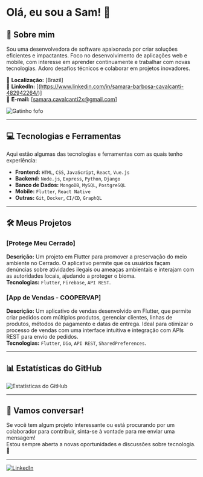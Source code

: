 # Olá, eu sou a Sam! 👋

## 🚀 Sobre mim

Sou uma desenvolvedora de software apaixonada por criar soluções eficientes e impactantes. Foco no desenvolvimento de aplicações web e mobile, com interesse em aprender continuamente e trabalhar com novas tecnologias. Adoro desafios técnicos e colaborar em projetos inovadores.

📍 **Localização:** [Brazil]  
🔗 **LinkedIn:** [(https://www.linkedin.com/in/samara-barbosa-cavalcanti-482942264/)]  
📧 **E-mail:** [samara.cavalcanti2x@gmail.com]

![Gatinho fofo]((https://giphy.com/gifs/cat-kitten-computer-3oKIPnAiaMCws8nOsE))

---

## 💻 Tecnologias e Ferramentas

Aqui estão algumas das tecnologias e ferramentas com as quais tenho experiência:

- **Frontend:** `HTML`, `CSS`, `JavaScript`, `React`, `Vue.js`
- **Backend:** `Node.js`, `Express`, `Python`, `Django`
- **Banco de Dados:** `MongoDB`, `MySQL`, `PostgreSQL`
- **Mobile:** `Flutter`, `React Native`
- **Outras:** `Git`, `Docker`, `CI/CD`, `GraphQL`

---

## 🛠️ Meus Projetos

### [Protege Meu Cerrado]
**Descrição:** Um projeto em Flutter para promover a preservação do meio ambiente no Cerrado. O aplicativo permite que os usuários façam denúncias sobre atividades ilegais ou ameaças ambientais e interajam com as autoridades locais, ajudando a proteger o bioma.  
**Tecnologias:** `Flutter`, `Firebase`, `API REST`.

### [App de Vendas - COOPERVAP]
**Descrição:** Um aplicativo de vendas desenvolvido em Flutter, que permite criar pedidos com múltiplos produtos, gerenciar clientes, linhas de produtos, métodos de pagamento e datas de entrega. Ideal para otimizar o processo de vendas com uma interface intuitiva e integração com APIs REST para envio de pedidos.  
**Tecnologias:** `Flutter`, `Dio`, `API REST`, `SharedPreferences`.

---

## 📊 Estatísticas do GitHub

![Estatísticas do GitHub](https://github-readme-stats.vercel.app/api?username=seunome&show_icons=true&hide_title=true&hide=prs&count_private=true&hide_border=true&theme=radical)

---

## 💬 Vamos conversar!

Se você tem algum projeto interessante ou está procurando por um colaborador para contribuir, sinta-se à vontade para me enviar uma mensagem!  
Estou sempre aberta a novas oportunidades e discussões sobre tecnologia. 🚀

---

[![LinkedIn](https://img.shields.io/badge/LinkedIn-blue?style=for-the-badge&logo=linkedin)](https://www.linkedin.com/in/samara-barbosa-cavalcanti-482942264/)
